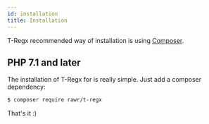 ```yaml
---
id: installation
title: Installation
---
```


T-Regx recommended way of installation is using <a href="https://packagist.org/packages/rawr/t-regx" target="_blank">Composer</a>.

## PHP 7.1 and later

The installation of T-Regx for is really simple. Just add a composer dependency:
```bash
$ composer require rawr/t-regx
```

That's it :)

